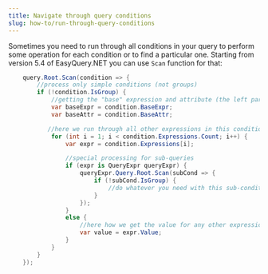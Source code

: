 ```yaml
---
title: Navigate through query conditions
slug: how-to/run-through-query-conditions
---
```



Sometimes you need to run through all conditions in your query to perform some operation for each condition or to find a particular one. 
Starting from version 5.4 of EasyQuery.NET you can use `Scan` function for that: 

```c#
    query.Root.Scan(condition => {
        //process only simple conditions (not groups)
	    if (!condition.IsGroup) {
		    //getting the "base" expression and attribute (the left part of the condition)
            var baseExpr = condition.BaseExpr;
            var baseAttr = condition.BaseAttr;

           //here we run through all other expressions in this condition (except the first one) and check their values
            for (int i = 1; i < condition.Expressions.Count; i++) {
                var expr = condition.Expressions[i];

				//special processing for sub-queries
                if (expr is QueryExpr queryExpr) {
                    queryExpr.Query.Root.Scan(subCond => {
                        if (!subCond.IsGroup) {
                            //do whatever you need with this sub-condition
                        }
                    });
                }
                else {
				    //here how we get the value for any other expression (except the sub-query)
                    var value = expr.Value;
                }
            }
        }
    });
```